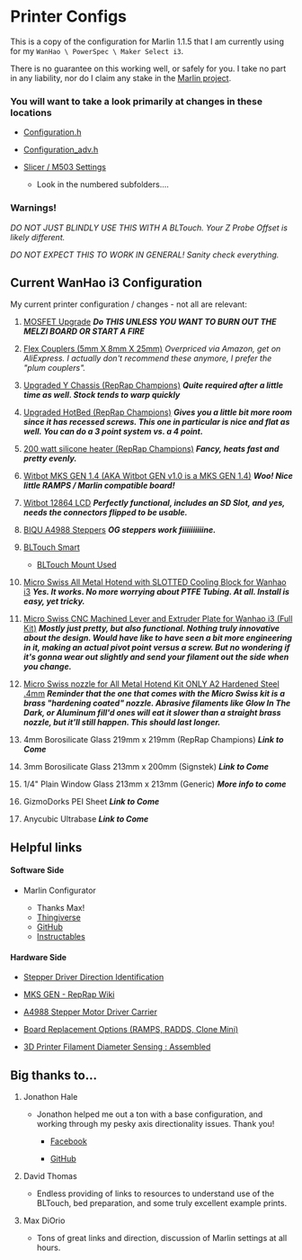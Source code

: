 # Printer Configs

This is a copy of the configuration for Marlin 1.1.5 that I am currently using for my `WanHao \ PowerSpec \ Maker Select i3`.

There is no guarantee on this working well, or safely for you. I take no part in any liability, nor do I claim any stake in the [Marlin project](https://github.com/MarlinFirmware/Marlin/releases).

### You will want to take a look primarily at changes in these locations

* [Configuration.h](PowerSpec-WanHao_i3/Marlin-1.1.5_Release/Marlin/Configuration.h)

* [Configuration_adv.h](PowerSpec-WanHao_i3/Marlin-1.1.5_Release/Marlin/Configuration_adv.h)

* [Slicer / M503 Settings](PowerSpec-WanHao_i3/Current_Settings/)

  * Look in the numbered subfolders....

### Warnings!

 *DO NOT JUST BLINDLY USE THIS WITH A BLTouch. Your Z Probe Offset is likely different.*

*DO NOT EXPECT THIS TO WORK IN GENERAL! Sanity check everything.*

## Current WanHao i3 Configuration

My current printer configuration / changes - not all are relevant:

1) [MOSFET Upgrade](https://www.amazon.com/gp/product/B01HEQVQAK/) _**Do THIS UNLESS YOU WANT TO BURN OUT THE MELZI BOARD OR START A FIRE**_
1) [Flex Couplers (5mm X 8mm X 25mm)](https://www.amazon.com/RepRap-Champion-Flexible-Coupling-printers/dp/B00THZJKPA/) _Overpriced via Amazon, get on AliExpress. I actually don't recommend these anymore, I prefer the "plum couplers"._
1) [Upgraded Y Chassis (RepRap Champions)](https://www.amazon.com/RepRap-Champion-Carriage-Duplicator-Monoprice/dp/B01MUAMRN7/) _**Quite required after a little time as well. Stock tends to warp quickly**_
1) [Upgraded HotBed (RepRap Champions)](https://www.amazon.com/RepRap-Champion-Printer-Aluminum-Adjustment/dp/B019BGAB7K/) _**Gives you a little bit more room since it has recessed screws. This one in particular is nice and flat as well. You can do a 3 point system vs. a 4 point.**_
1) [200 watt silicone heater (RepRap Champions)](https://www.amazon.com/RepRap-Champion-Silicone-Thermistor-Printer/dp/B016CKFZEM/) _**Fancy, heats fast and pretty evenly.**_
1) [Witbot MKS GEN 1.4 (AKA Witbot GEN v1.0 is a MKS GEN 1.4)](https://www.amazon.com/Witbot-Controller-Ramps1-4-Mega2560-DRV8825/dp/B06XD5YT5K/) _**Woo! Nice little RAMPS / Marlin compatible board!**_
1) [Witbot 12864 LCD](https://www.amazon.com/Witbot-Controller-Control-Display-Monitor-Motherboard/dp/B07219RT7R/) _**Perfectly functional, includes an SD Slot, and yes, needs the connectors flipped to be usable.**_
1) [BIQU A4988 Steppers](https://www.amazon.com/gp/product/B01FFFYVV8/) _**OG steppers work fiiiiiiiiiine.**_

1) [BLTouch Smart](https://www.amazon.com/BLTouch-Leveling-Sensor-Premium-Printer/dp/B076PS71B8/)

   * [BLTouch Mount Used](https://www.thingiverse.com/thing:2335175)

1) [Micro Swiss All Metal Hotend with SLOTTED Cooling Block for Wanhao i3](https://www.amazon.com/Micro-Hotend-SLOTTED-Cooling-Wanhao/dp/B01E1HANLS) _**Yes. It works. No more worrying about PTFE Tubing. At all. Install is easy, yet tricky.**_
1) [Micro Swiss CNC Machined Lever and Extruder Plate for Wanhao i3 (Full Kit)](https://www.amazon.com/Micro-Swiss-Machined-Extruder-Wanhao/dp/B06WVB6CYD/) _**Mostly just pretty, but also functional. Nothing truly innovative about the design. Would have like to have seen a bit more engineering in it, making an actual pivot point versus a screw. But no wondering if it's gonna wear out slightly and send your filament out the side when you change.**_
1) [Micro Swiss nozzle for All Metal Hotend Kit ONLY A2 Hardened Steel .4mm](https://www.amazon.com/Micro-Swiss-nozzle-Hotend-Hardened/dp/B01LOYTH86/) _**Reminder that the one that comes with the Micro Swiss kit is a brass "hardening coated" nozzle. Abrasive filaments like Glow In The Dark, or Aluminum fill'd ones will eat it slower than a straight brass nozzle, but it'll still happen. This should last longer.**_

1) 4mm Borosilicate Glass 219mm x 219mm (RepRap Champions) _**Link to Come**_
1) 3mm Borosilicate Glass 213mm x 200mm (Signstek) _**Link to Come**_
1) 1/4" Plain Window Glass 213mm x 213mm (Generic) _**More info to come**_
1) GizmoDorks PEI Sheet _**Link to Come**_
1) Anycubic Ultrabase _**Link to Come**_

## Helpful links

#### Software Side

* Marlin Configurator

  * Thanks Max!
  * [Thingiverse](https://www.thingiverse.com/thing:2403436)
  * [GitHub](https://github.com/akaJes/marlin-config)
  * [Instructables](http://www.instructables.com/id/Marlin-config/)

#### Hardware Side

* [Stepper Driver Direction Identification](https://3dprinting.stackexchange.com/questions/3456/motor-driver-chip-install-direction/3654#3654)

* [MKS GEN - RepRap Wiki](http://reprap.org/wiki/MKS_GEN)

* [A4988 Stepper Motor Driver Carrier](https://www.pololu.com/product/1182)

* [Board Replacement Options (RAMPS, RADDS, Clone Mini)](https://3dprinterwiki.info/wiki/wanhao-duplicator-i3/di3-advanced-mods/board-replacement-options/)

* [3D Printer Filament Diameter Sensing : Assembled](https://www.tindie.com/products/JasonKits/3d-printer-filament-diameter-sensing--assembled-/)

## Big thanks to...

1) Jonathon Hale

    * Jonathon helped me out a ton with a base configuration, and working through my pesky axis directionality issues. Thank you!

      * [Facebook](https://www.facebook.com/jon012198)

      * [GitHub](https://github.com/jon012198)

1) David Thomas

    * Endless providing of links to resources to understand use of the BLTouch, bed preparation, and some truly excellent example prints.

1) Max DiOrio

    * Tons of great links and direction, discussion of Marlin settings at all hours.